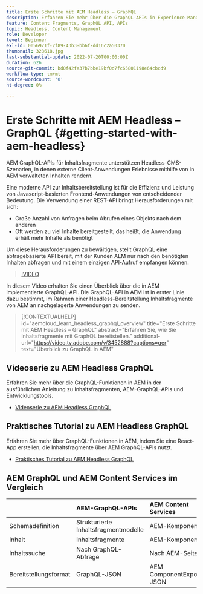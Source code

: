 ```yaml
---
title: Erste Schritte mit AEM Headless – GraphQL
description: Erfahren Sie mehr über die GraphQL-APIs in Experience Manager und ihre Funktionen.
feature: Content Fragments, GraphQL API, APIs
topic: Headless, Content Management
role: Developer
level: Beginner
exl-id: 0056971f-2f89-43b3-bb6f-dd16c2a50370
thumbnail: 328618.jpg
last-substantial-update: 2022-07-20T00:00:00Z
duration: 626
source-git-commit: bd0f42fa37b7bbe19bf0d7fc65801198e64cbcd9
workflow-type: tm+mt
source-wordcount: '0'
ht-degree: 0%

---
```


# Erste Schritte mit AEM Headless – GraphQL {#getting-started-with-aem-headless}

AEM GraphQL-APIs für Inhaltsfragmente 
unterstützen Headless-CMS-Szenarien, in denen externe Client-Anwendungen Erlebnisse mithilfe von in AEM verwalteten Inhalten rendern.

Eine moderne API zur Inhaltsbereitstellung ist für die Effizienz und Leistung von Javascript-basierten Frontend-Anwendungen von entscheidender Bedeutung. Die Verwendung einer REST-API bringt Herausforderungen mit sich:

* Große Anzahl von Anfragen beim Abrufen eines Objekts nach dem anderen
* Oft werden zu viel Inhalte bereitgestellt, das heißt, die Anwendung erhält mehr Inhalte als benötigt

Um diese Herausforderungen zu bewältigen, stellt GraphQL eine abfragebasierte API bereit, mit der Kunden AEM nur nach den benötigten Inhalten abfragen und mit einem einzigen API-Aufruf empfangen können.

>[!VIDEO](https://video.tv.adobe.com/v/3452888?quality=12&learn=on&captions=ger)

In diesem Video erhalten Sie einen Überblick über die in AEM implementierte GraphQL-API. Die GraphQL-API in AEM ist in erster Linie dazu bestimmt, im Rahmen einer Headless-Bereitstellung Inhaltsfragmente von AEM an nachgelagerte Anwendungen zu senden.

>[!CONTEXTUALHELP]
>id="aemcloud_learn_headless_graphql_overview"
>title="Erste Schritte mit AEM Headless – GraphQL"
>abstract="Erfahren Sie, wie Sie Inhaltsfragmente mit GraphQL bereitstellen."
>additional-url="https://video.tv.adobe.com/v/3452888?captions=ger" text="Überblick zu GraphQL in AEM"

## Videoserie zu AEM Headless GraphQL

Erfahren Sie mehr über die GraphQL-Funktionen in AEM in der ausführlichen Anleitung zu Inhaltsfragmenten, AEM-GraphQL-APIs und Entwicklungstools.

* [Videoserie zu AEM Headless GraphQL](./video-series/modeling-basics.md)

## Praktisches Tutorial zu AEM Headless GraphQL

Erfahren Sie mehr über GraphQL-Funktionen in AEM, indem Sie eine React-App erstellen, die Inhaltsfragmente über AEM GraphQL-APIs nutzt.

* [Praktisches Tutorial zu AEM Headless GraphQL](./multi-step/overview.md)

## AEM GraphQL und AEM Content Services im Vergleich

|                                | AEM-GraphQL-APIs | AEM Content Services |
|--------------------------------|:-----------------|:---------------------|
| Schemadefinition | Strukturierte Inhaltsfragmentmodelle | AEM-Komponenten |
| Inhalt | Inhaltsfragmente | AEM-Komponenten |
| Inhaltssuche | Nach GraphQL-Abfrage | Nach AEM-Seite |
| Bereitstellungsformat | GraphQL-JSON | AEM ComponentExporter-JSON |
